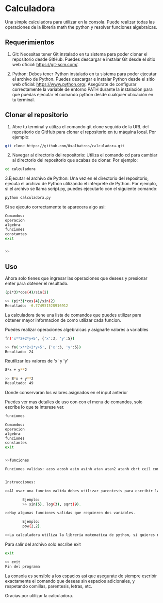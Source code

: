 # Calculadora

Una simple calculadora para utilizar en la consola. Puede realizar todas las operaciones de la libreria math the python y resolver funciones algebraicas.

## Requerimientos

1. Git: Necesitas tener Git instalado en tu sistema para poder clonar el repositorio desde GitHub. Puedes descargar e instalar Git desde el sitio web oficial: https://git-scm.com/.

2. Python: Debes tener Python instalado en tu sistema para poder ejecutar el archivo de Python. Puedes descargar e instalar Python desde el sitio web oficial: https://www.python.org/. Asegúrate de configurar correctamente la variable de entorno PATH durante la instalación para que puedas ejecutar el comando python desde cualquier ubicación en tu terminal.

## Clonar el repositorio

1. Abre tu terminal y utiliza el comando git clone seguido de la URL del repositorio de GitHub para clonar el repositorio en tu máquina local. Por ejemplo:

```bash
git clone https://github.com/0xalbatros/calculadora.git
```

2. Navegar al directorio del repositorio: Utiliza el comando cd para cambiar al directorio del repositorio que acabas de clonar. Por ejemplo:

```bash
cd calculadora
```

3.Ejecutar el archivo de Python: Una vez en el directorio del repositorio, ejecuta el archivo de Python utilizando el intérprete de Python. Por ejemplo, si el archivo se llama script.py, puedes ejecutarlo con el siguiente comando:

```bash
python calculadora.py
```

Si se ejecuto correctamente te aparecera algo asi:

```bash
Comandos:
operacion
algebra
funciones
constantes
exit


>>
```

## Uso

Ahora solo tienes que ingresar las operaciones que desees y presionar enter para obtener el resultado.

```bash
(pi*3)*cos(4)/sin(2)
```
 
```bash
>> (pi*3)*cos(4)/sin(2)
Resultado: -6.774951528916912
```

La calculadora tiene una lista de comandos que puedes utilizar para obtener mayor informacion de como utilizar cada funcion.

Puedes realizar operaciones algebraicas y asignarle valores a variables


```bash
fn('x**2+2*y+5', {'x':3, 'y':5})
```
 
```bash
>> fn('x**2+2*y+5', {'x':3, 'y':5})
Resultado: 24
```

Reutilizar los valores de 'x' y 'y'

```bash
8*x + y**2
```
 
```bash
>> 8*x + y**2
Resultado: 49
```
Donde conservaran los valores asignados en el input anterior

Puedes ver mas detalles de uso con con el menu de comandos, solo escribe lo que te interese ver.

```bash
funciones
```
 
```bash
Comandos:
operacion
algebra
funciones
constantes
exit


>>funciones

Funciones validas: acos acosh asin asinh atan atan2 atanh cbrt ceil comb copysign cos cosh degrees dist erf erfc exp exp2 expm1 fabs factorial floor fmod frexp fsum gamma gcd hypot isclose isfinite isinf isnan isqrt lcm ldexp lgamma log log10 log1p log2 modf nextafter perm pow prod radians remainder sin sinh sqrt sumprod tan tanh trunc ulp e pi tau fn __builtins__ x y


Instrucciones:

>>Al usar una funcion valida debes utilizar parentesis para escribir la variable.

        Ejemplo:
        >> sin(5), log(3), sqrt(9).

>>Hay algunas funciones validas que requieren dos variables.

        Ejemplo:
        pow(2,2).

>>La calculadora utiliza la libreria matematica de python, si quieres mas detalles sobre una funcion los puedes encontrar aqui: https://docs.python.org/3/library/math.html
```

Para salir del archivo solo escribe exit


```bash
exit
```
```bash
>> exit
Fin del programa
```

La consola es sensible a los espacios asi que asegurate de siempre escribir exactamente el comando que deseas sin espacios adicionales, y respetando comillas, parentesis, letras, etc.

Gracias por utilizar la calculadora. 
